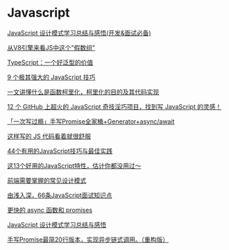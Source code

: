 # Javascript 

[JavaScript 设计模式学习总结与感悟(开发&面试必备)](https://mp.weixin.qq.com/s/n5R5W40ve0nuwXE9CKxu8Q)

[从V8引擎来看JS中这个"假数组"](https://mp.weixin.qq.com/s/upBuynJbSHZQcdmb7NHZMQ)

[TypeScript：一个好泛型的价值](https://mp.weixin.qq.com/s/WE8cJlfv9t__vddufKI2mw)

[9 个极其强大的 JavaScript 技巧](https://mp.weixin.qq.com/s/dpqkUxQZEAC8Zaa8YO58XQ)

[一文讲懂什么是函数柯里化，柯里化的目的及其代码实现](https://mp.weixin.qq.com/s/2nW4gOLrZ9oI-jvfDk3Dig)

[12 个 GitHub 上超火的 JavaScript 奇技淫巧项目，找到写 JavaScript 的灵感！](https://mp.weixin.qq.com/s/N0XFx4vUbw2YdAuw7TBDkA)

[「一次写过瘾」手写Promise全家桶+Generator+async/await](https://mp.weixin.qq.com/s/1VqhYUKIsUXGtJZOXksX4A)

[这样写的 JS 代码看着就很舒服](https://mp.weixin.qq.com/s?__biz=MzUxNzk1MjQ0Ng==&mid=2247489288&idx=1&sn=25beef871caecb8cccf07bf013b669f9&chksm=f99111d9cee698cf68c674bafb25ad0cb46886abf79f66e737a2bf7a0cd659ef89141409361e&scene=126&sessionid=1608265791&key=b32b778d3cd3c42649cb8312cf7df787463c43f2556c026dfa8b51f1ee748b1e835f106ce177003390a56624adedb9f009532be30a45bf25887af92de673548fa6af4d3d146ed59b8f2d2b6d2e73e4efc62cc62889b44b111b1ab475ed6c407a4603e077bee29942e9802c651139106fa34c144de764a6fb77fea6d0779d88b1&ascene=1&uin=Mzc2MjkyMjk0MQ%3D%3D&devicetype=Windows+10+x64&version=6300002f&lang=zh_CN&exportkey=A5YYlYwTFgcdgAKQJAs8a0E%3D&pass_ticket=DwgVNSSUlPdP0Oz%2FhiWdUHhMDl%2Fbr1k%2BKUVWM5PaLxPRpZq47fp88jOXm5t8m7mm&wx_header=0)

[44个有用的JavaScript技巧与最佳实践](https://mp.weixin.qq.com/s?__biz=Mzg2NDAzMjE5NQ==&mid=2247487442&idx=2&sn=f8d75b9f08206c604745d4758270ad6c&chksm=ce6ecb7ef91942686272bb59c10fc3b0662d86b3f348d45a5e4688088031ce1f5f9e8d5f5cc9&scene=126&sessionid=1608191664&key=e5a6f4840bcd614c4c527a3dc64234c05b0fadf8db155f7ea84a2adef648ec068374317adc6d79531c962f2e50133c45457edb9a711056898e0d5d9f3a9c9e97612c8562e950b73149b2a01db3baa5d006a5c4dd671d4e6d73858d9a8ebbfd90219588066ac60b230769673d80844f2292560254520c074097e298661f5a90b4&ascene=1&uin=Mzc2MjkyMjk0MQ%3D%3D&devicetype=Windows+10+x64&version=62090529&lang=zh_CN&exportkey=A3MRfQI29425y3dXFntiNcc%3D&pass_ticket=sU5YMpGD3HAtizhOOKwhBidWxja5%2FiXWfFY8%2FxXhyFFjWwFHbCOMrAyC2wluKMlW&wx_header=0)

[这13个好用的JavaScript特性，估计你都没用过～](https://mp.weixin.qq.com/s?__biz=MzIwNTc4OTU2NA==&mid=2247487123&idx=1&sn=ceb0f9e1dd93b4089570d2c388e8a666&chksm=972ace80a05d4796f777bd1222531a90f586f6b225d1b04550a2cd84a2222ecb0d7f49b6f971&mpshare=1&scene=24&srcid=1202wMfdjnlV8X4j0Z1NEuGt&sharer_sharetime=1606873693309&sharer_shareid=18af4598a510ab1911de864d55f65d3a&key=b32b778d3cd3c42665b308d8515a633ea6bfecaebcb9845d94db09307c38eeb2c2159e083e13f90abc2ec18e60d150d1b57c9dbb69dd578cfcb40ce5b76a06fffe553fb67a673878db0112387aa52ea4ba3cda3c9c2b4443487aa9bade99c903a7d00a57e82541f5548f68490b9af742d096599ed3bedc4dc652e78ece027480&ascene=14&uin=Mzc2MjkyMjk0MQ%3D%3D&devicetype=Windows+10+x64&version=62090529&lang=zh_CN&exportkey=A9bKf%2BluJAZEkHjB0522kKs%3D&pass_ticket=sU5YMpGD3HAtizhOOKwhBidWxja5%2FiXWfFY8%2FxXhyFFjWwFHbCOMrAyC2wluKMlW&wx_header=0)

[前端需要掌握的常见设计模式](https://mp.weixin.qq.com/s?__biz=Mzg5ODA5NTM1Mw==&mid=2247490330&idx=1&sn=921ac87a081173ede77e84d4e5a48f69&chksm=c0669a8cf711139a321324467f49f357b71a0f46dd4df08570878140007553c62d7792ceb910&mpshare=1&scene=24&srcid=1014l1B9f1cOHvsXIzbCnbZt&sharer_sharetime=1602642035692&sharer_shareid=18af4598a510ab1911de864d55f65d3a&key=e5a6f4840bcd614cfb5cfa4397f02fac1a0bbc887243a9f21a896fe73b3f71ef893ea0d23e8c5c1f1a388b7e2dce9b1346d9c5e1b64480ef28f599d9299027fc83a0da4029eac710eccaa6a640e468bb9d71af861dd945017931b7d025a1ee2c303a8b723e07303a0a0b3ff4bcf1983efe1ae0eaabf9dce23371e9154caba44a&ascene=14&uin=Mzc2MjkyMjk0MQ%3D%3D&devicetype=Windows+10+x64&version=62090529&lang=zh_CN&exportkey=A6IPTnmm9HCali6R9rT1KAM%3D&pass_ticket=sU5YMpGD3HAtizhOOKwhBidWxja5%2FiXWfFY8%2FxXhyFFjWwFHbCOMrAyC2wluKMlW&wx_header=0)

[由浅入深，66条JavaScript面试知识点](https://mp.weixin.qq.com/s?__biz=MzA4Nzg0MDM5Nw==&mid=2247487306&idx=2&sn=0fa63c5a97e88c3b6c2fcb14c23f9982&chksm=90320ca8a74585be1a6bf677b49cab5f682988545371a75fa839631a9dc1e28e23385c1200f3&mpshare=1&scene=24&srcid=1007h75EGFfHNX4q35f0yNlk&sharer_sharetime=1602037503140&sharer_shareid=18af4598a510ab1911de864d55f65d3a&key=b32b778d3cd3c4264d8811702d42d79b241b314804f24e15e8a82a297c062499b4b465737e2d23d94f97b41eb9121ff835ab35e74a3c281fb0290bf5fec18b80fbabd42b803b2da68cb2ed0d2247e5a0672ebcb99e91498bb69a3fddad09739a8f168235c46f5350098a0fd8fbb27a9ee9eb54c4aa5dfd93e317df5a51c68b84&ascene=14&uin=Mzc2MjkyMjk0MQ%3D%3D&devicetype=Windows+10+x64&version=62090529&lang=zh_CN&exportkey=Az6hXU%2FPPL5ojoPztxKi1dY%3D&pass_ticket=sU5YMpGD3HAtizhOOKwhBidWxja5%2FiXWfFY8%2FxXhyFFjWwFHbCOMrAyC2wluKMlW&wx_header=0)

[更快的 async 函数和 promises](https://mp.weixin.qq.com/s?__biz=MzUzNjk5MTE1OQ==&mid=2247488356&idx=1&sn=2f17461b11dcf6a8365a2488d7e25945&chksm=faec97bccd9b1eaa108a03c3bfde45944a3b6b766154bc1f2b67706decfbcc7300b03eb54d46&mpshare=1&scene=24&srcid=0928mjuiptjqUQoNNhtT6hYH&sharer_sharetime=1601255835129&sharer_shareid=18af4598a510ab1911de864d55f65d3a&key=fac416e293c6ddd10742955f0f7518946cc0ac67520bf1bfa33c49fea9e76371d49ddd2727680d883a4cfa9b1073e61e37e23f34a59fdad78db1c30c61771e4fee5e3d81565d9545a60860d7fde901035266a8ff6970bd59e4da9ffdcdb05f773ee71954bcaa4c1a4afdfcdeeaf34930f0058b047c03e6ed1a06a0063e7e6be9&ascene=14&uin=Mzc2MjkyMjk0MQ%3D%3D&devicetype=Windows+10+x64&version=62090529&lang=zh_CN&exportkey=A0gqmEyYMRTuGJfSZWZJQG8%3D&pass_ticket=sU5YMpGD3HAtizhOOKwhBidWxja5%2FiXWfFY8%2FxXhyFFjWwFHbCOMrAyC2wluKMlW&wx_header=0)

[JavaScript 设计模式学习总结与感悟](https://mp.weixin.qq.com/s/eiGqmTIMWtGVLtskKUHF3g)

[手写Promise最简20行版本，实现异步链式调用。（重构版）](https://mp.weixin.qq.com/s/ek41c2qoWg7WCCNyVvd2eA)